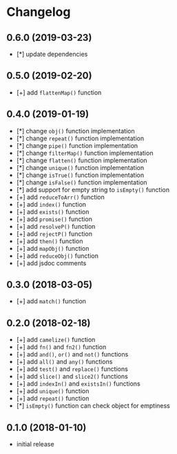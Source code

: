 # Changelog


## 0.6.0 (2019-03-23)

- [*] update dependencies


## 0.5.0 (2019-02-20)

- [+] add `flattenMap()` function


## 0.4.0 (2019-01-19)

- [*] change `obj()` function implementation
- [*] change `repeat()` function implementation
- [*] change `pipe()` function implementation
- [*] change `filterMap()` function implementation
- [*] change `flatten()` function implementation
- [*] change `unique()` function implementation
- [*] change `isTrue()` function implementation
- [*] change `isFalse()` function implementation
- [*] add support for empty string to `isEmpty()` function
- [+] add `reduceToArr()` function
- [+] add `index()` function
- [+] add `exists()` function
- [+] add `promise()` function
- [+] add `resolveP()` function
- [+] add `rejectP()` function
- [+] add `then()` function
- [+] add `mapObj()` function
- [+] add `reduceObj()` function
- [+] add jsdoc comments


## 0.3.0 (2018-03-05)

- [+] add `match()` function


## 0.2.0 (2018-02-18)

- [+] add `camelize()` function
- [+] add `fn()` and `fn2()` function
- [+] add `and()`, `or()` and `not()` functions
- [+] add `all()` and `any()` functions
- [+] add `test()` and `replace()` functions
- [+] add `slice()` and `slice2()` functions
- [+] add `indexIn()` and `existsIn()` functions
- [+] add `unique()` function
- [+] add `repeat()` function
- [*] `isEmpty()` function can check object for emptiness


## 0.1.0 (2018-01-10)

- initial release
